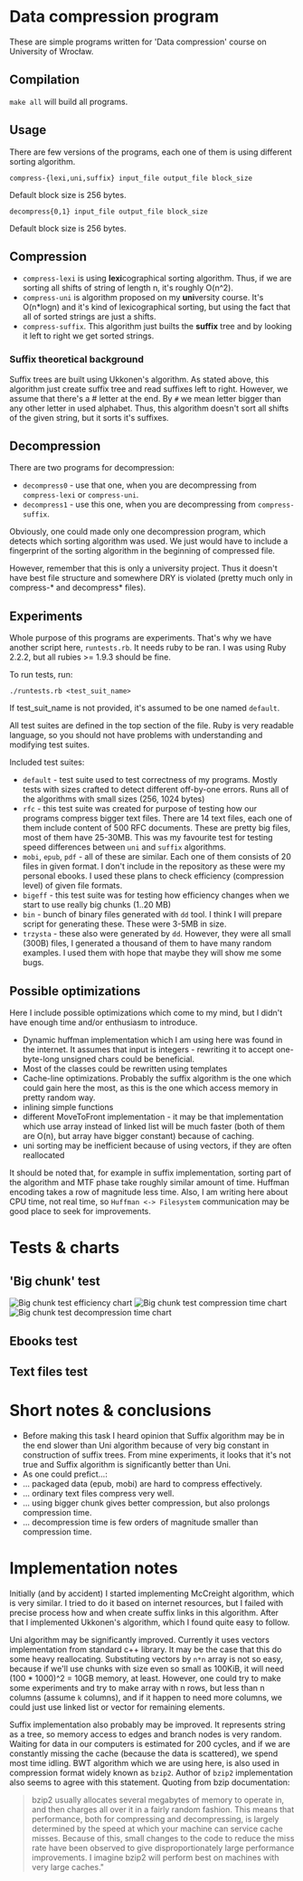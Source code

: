 # Data compression program

These are simple programs written for 'Data compression' course on University of Wrocław.

## Compilation

`make all` will build all programs.

## Usage

There are few versions of the programs, each one of them is using different sorting algorithm.

```
compress-{lexi,uni,suffix} input_file output_file block_size
```

Default block size is 256 bytes.

```
decompress{0,1} input_file output_file block_size
```

Default block size is 256 bytes.

## Compression

 * `compress-lexi` is using **lexi**cographical sorting algorithm. Thus, if we are sorting all shifts of string of length n, it's roughly O(n^2).
 * `compress-uni` is algorithm proposed on my **uni**versity course. It's O(n*logn) and it's kind of lexicographical sorting, but using the fact that all of sorted strings are just a shifts.
 * `compress-suffix`. This algorithm just builts the **suffix** tree and by looking it left to right we get sorted strings.

### Suffix theoretical background

Suffix trees are built using Ukkonen's algorithm. As stated above, this algorithm just create suffix tree and read suffixes left to right.
However, we assume that there's a # letter at the end. By `#` we mean letter bigger than any other letter in used alphabet. Thus, this algorithm doesn't sort all shifts of the given string, but it sorts it's suffixes.


## Decompression

There are two programs for decompression:

 * `decompress0` - use that one, when you are decompressing from `compress-lexi` or `compress-uni`.
 * `decompress1` - use this one, when you are decompressing from `compress-suffix`.

Obviously, one could made only one decompression program, which detects which sorting algorithm was used. We just would have to include a fingerprint of the sorting algorithm in the beginning of compressed file.

However, remember that this is only a university project. Thus it doesn't have best file structure and somewhere DRY is violated (pretty much only in compress-* and decompress* files).

## Experiments

Whole purpose of this programs are experiments. That's why we have another script here, `runtests.rb`. It needs ruby to be ran. I was using Ruby 2.2.2, but all rubies >= 1.9.3 should be fine.

To run tests, run:

```
./runtests.rb <test_suit_name>
```

If test_suit_name is not provided, it's assumed to be one named `default`.

All test suites are defined in the top section of the file. Ruby is very readable language, so you should not have problems with understanding and modifying test suites.

Included test suites:

 * `default` - test suite used to test correctness of my programs. Mostly tests with sizes crafted to detect different off-by-one errors. Runs all of the algorithms with small sizes (256, 1024 bytes)
 * `rfc` - this test suite was created for purpose of testing how our programs compress bigger text files. There are 14 text files, each one of them include content of 500 RFC documents. These are pretty big files, most of them have 25-30MB. This was my favourite test for testing speed differences between `uni` and `suffix` algorithms.
 * `mobi`, `epub`, `pdf` - all of these are similar. Each one of them consists of 20 files in given format. I don't include in the repository as these were my personal ebooks. I used these plans to check efficiency (compression level) of given file formats.
 * `bigeff` - this test suite was for testing how efficiency changes when we start to use really big chunks (1..20 MB)
 * `bin` - bunch of binary files generated with `dd` tool. I think I will prepare script for generating these. These were 3-5MB in size.
 * `trzysta` - these also were generated by `dd`. However, they were all small (300B) files, I generated a thousand of them to have many random examples. I used them with hope that maybe they will show me some bugs.

## Possible optimizations

Here I include possible optimizations which come to my mind, but I didn't have enough time and/or enthusiasm to introduce.

 * Dynamic huffman implementation which I am using here was found in the internet. It assumes that input is integers - rewriting it to accept one-byte-long unsigned chars could be beneficial.
 * Most of the classes could be rewritten using templates
 * Cache-line optimizations. Probably the suffix algorithm is the one which could gain here the most, as this is the one which access memory in pretty random way.
 * inlining simple functions
 * different MoveToFront implementation - it may be that implementation which use array instead of linked list will be much faster (both of them are O(n), but array have bigger constant) because of caching.
 * uni sorting may be inefficient because of using vectors, if they are often reallocated

It should be noted that, for example in suffix implementation, sorting part of the algorithm and MTF phase take roughly similar amount of time. Huffman encoding takes a row of magnitude less time. Also, I am writing here about CPU time, not real time, so `Huffman <-> Filesystem` communication may be good place to seek for improvements.


# Tests & charts

## 'Big chunk' test

![Big chunk test efficiency chart](http://i.imgur.com/XykUYDM.png)
![Big chunk test compression time chart](http://i.imgur.com/j7btH0r.png)
![Big chunk test decompression time chart](http://i.imgur.com/6LNnJbH.png)

## Ebooks test

## Text files test

# Short notes & conclusions

 * Before making this task I heard opinion that Suffix algorithm may be in the end slower than Uni algorithm because of very big constant in construction of suffix trees. From mine experiments, it looks that it's not true and Suffix algorithm is significantly better than Uni.
 * As one could prefict...:
 * ... packaged data (epub, mobi) are hard to compress effectively.
 * ... ordinary text files compress very well.
 * ... using bigger chunk gives better compression, but also prolongs compression time.
 * ... decompression time is few orders of magnitude smaller than compression time.

# Implementation notes

Initially (and by accident) I started implementing McCreight algorithm, which is very similar. I tried to do it based on internet resources, but I failed with precise process how and when create suffix links in this algorithm. After that I implemented Ukkonen's algorithm, which I found quite easy to follow.

Uni algorithm may be significantly improved. Currently it uses vectors implementation from standard c++ library. It may be the case that this do some heavy reallocating. Substituting vectors by `n*n` array is not so easy, because if we'll use chunks with size even so small as 100KiB, it will need (100 * 1000)^2 = 10GB memory, at least. However, one could try to make some experiments and try to make array with n rows, but less than n columns (assume `k` columns), and if it happen to need more columns, we could just use linked list or vector for remaining elements.

Suffix implementation also probably may be improved. It represents string as a tree, so memory access to edges and branch nodes is very random. Waiting for data in our computers is estimated for 200 cycles, and if we are constantly missing the cache (because the data is scattered), we spend most time idling.
BWT algorithm which we are using here, is also used in compression format widely known as `bzip2`. Author of `bzip2` implementation also seems to agree with this statement. Quoting from bzip documentation:

> bzip2 usually allocates several megabytes of memory to operate in, and then charges all over it in a fairly random fashion. This means that performance, both for compressing and decompressing, is largely determined by the speed at which your machine can service cache misses. Because of this, small changes to the code to reduce the miss rate have been observed to give disproportionately large performance improvements. I imagine bzip2 will perform best on machines with very large caches."

